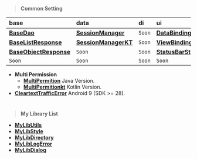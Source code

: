 > **Common Setting**

| base                                                                                     | data                                                                    | di     | ui                                                                         | utils  |
|:-----------------------------------------------------------------------------------------|:------------------------------------------------------------------------|:-------|:---------------------------------------------------------------------------|:-------|
| [**BaseDao**](https://github.com/gzeinnumer/MyBasePackage#basedao)                       | [**SessionManager**](https://github.com/gzeinnumer/SessionManager)      | `Soon` | [**DataBindingExample**](https://github.com/gzeinnumer/DataBindingExample) | `Soon` |
| [**BaseListResponse**](https://github.com/gzeinnumer/MyBasePackage#baselistresponse)     | [**SessionManagerKT**](https://github.com/gzeinnumer/SessionManager_kt) | `Soon` | [**ViewBindingExample**](https://github.com/gzeinnumer/ViewBindingExample) | `Soon` |
| [**BaseObjectResponse**](https://github.com/gzeinnumer/MyBasePackage#baseobjectresponse) | `Soon`                                                                  | `Soon` | [**StatusBarStyle**](https://github.com/gzeinnumer/StatusBarStyle)         | `Soon` |
| `Soon`                                                                                   | `Soon`                                                                  | `Soon` | `Soon`                                                                     | `Soon` |

- **Multi Permission**
  - [**MultiPermition**](https://github.com/gzeinnumer/MultiPermition) Java Version.
  - [**MultiPermitionkt**](https://github.com/gzeinnumer/MultiPermitionkt)
    Kotlin Version.
- [**CleartextTrafficError**](https://github.com/gzeinnumer/CleartextTrafficError)
  Android 9 (SDK >= 28).

#
> **My Library List**

- [**MyLibUtils**](https://github.com/gzeinnumer/MyLibUtils)
- [**MyLibStyle**](https://github.com/gzeinnumer/MyLibStyle)
- [**MyLibDirectory**](https://github.com/gzeinnumer/MyLibDirectory)
- [**MyLibLogError**](https://github.com/gzeinnumer/MyLibLogError)
- [**MyLibDialog**](https://github.com/gzeinnumer/MyLibDialog)
